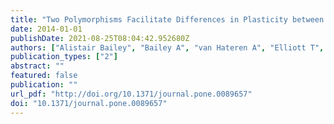 ```yaml
---
title: "Two Polymorphisms Facilitate Differences in Plasticity between Two Chicken Major Histocompatibility Complex Class I Proteins."
date: 2014-01-01
publishDate: 2021-08-25T08:04:42.952680Z
authors: ["Alistair Bailey", "Bailey A", "van Hateren A", "Elliott T", "Werner JM"]
publication_types: ["2"]
abstract: ""
featured: false
publication: ""
url_pdf: "http://doi.org/10.1371/journal.pone.0089657"
doi: "10.1371/journal.pone.0089657"
---
```


